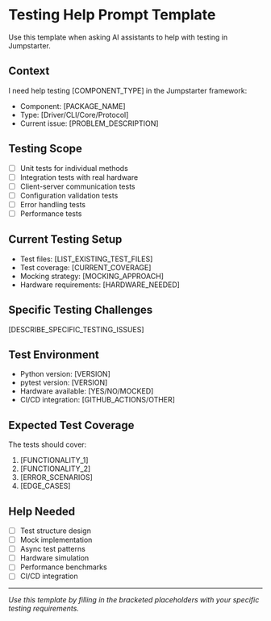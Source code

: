 # Testing Help Prompt Template

Use this template when asking AI assistants to help with testing in Jumpstarter.

## Context

I need help testing [COMPONENT_TYPE] in the Jumpstarter framework:

- Component: [PACKAGE_NAME]
- Type: [Driver/CLI/Core/Protocol]
- Current issue: [PROBLEM_DESCRIPTION]

## Testing Scope

- [ ] Unit tests for individual methods
- [ ] Integration tests with real hardware
- [ ] Client-server communication tests
- [ ] Configuration validation tests
- [ ] Error handling tests
- [ ] Performance tests

## Current Testing Setup

- Test files: [LIST_EXISTING_TEST_FILES]
- Test coverage: [CURRENT_COVERAGE]
- Mocking strategy: [MOCKING_APPROACH]
- Hardware requirements: [HARDWARE_NEEDED]

## Specific Testing Challenges

[DESCRIBE_SPECIFIC_TESTING_ISSUES]

## Test Environment

- Python version: [VERSION]
- pytest version: [VERSION]
- Hardware available: [YES/NO/MOCKED]
- CI/CD integration: [GITHUB_ACTIONS/OTHER]

## Expected Test Coverage

The tests should cover:

1. [FUNCTIONALITY_1]
2. [FUNCTIONALITY_2]
3. [ERROR_SCENARIOS]
4. [EDGE_CASES]

## Help Needed

- [ ] Test structure design
- [ ] Mock implementation
- [ ] Async test patterns
- [ ] Hardware simulation
- [ ] Performance benchmarks
- [ ] CI/CD integration

---

*Use this template by filling in the bracketed placeholders with your specific testing requirements.*
